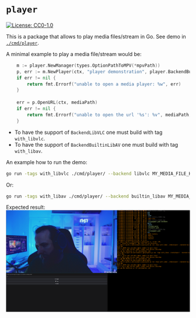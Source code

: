 # `player`

[![License: CC0-1.0](https://img.shields.io/badge/License-CC0%201.0-lightgrey.svg)](http://creativecommons.org/publicdomain/zero/1.0/)

This is a package that allows to play media files/stream in Go. See demo in [`./cmd/player`](./cmd/player/).

A minimal example to play a media file/stream would be:
```go
    m := player.NewManager(types.OptionPathToMPV(*mpvPath))
    p, err := m.NewPlayer(ctx, "player demonstration", player.BackendBuiltinLibAV) // available values: player.BackendLibVLC, player.BackendMPV, player.BackendBuiltinLibAV
    if err != nil {
        return fmt.Errorf("unable to open a media player: %w", err)
    }

    err = p.OpenURL(ctx, mediaPath)
    if err != nil {
        return fmt.Errorf("unable to open the url '%s': %v", mediaPath, err)
    }
```

* To have the support of `BackendLibVLC` one must build with tag `with_libvlc`.
* To have the support of `BackendBuiltinLibAV` one must build with tag `with_libav`.

An example how to run the demo:
```sh
go run -tags with_libvlc ./cmd/player/ --backend libvlc MY_MEDIA_FILE_HERE
```

Or:
```sh
go run -tags with_libav ./cmd/player/ --backend builtin_libav MY_MEDIA_FILE_HERE
```

Expected result:
![demo screenshot](./doc/player_screenshot.png "demo screenshot")
